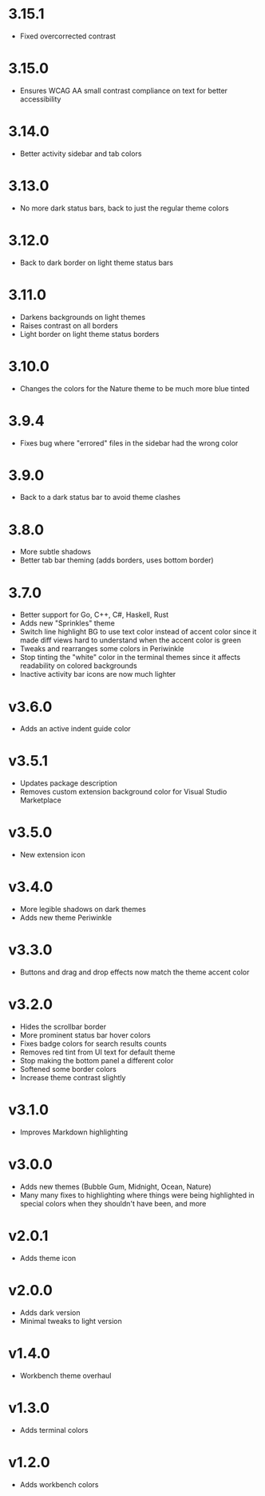 # 3.15.1

- Fixed overcorrected contrast

# 3.15.0

- Ensures WCAG AA small contrast compliance on text for better accessibility

# 3.14.0

- Better activity sidebar and tab colors

# 3.13.0

- No more dark status bars, back to just the regular theme colors

# 3.12.0

- Back to dark border on light theme status bars

# 3.11.0

- Darkens backgrounds on light themes
- Raises contrast on all borders
- Light border on light theme status borders

# 3.10.0

- Changes the colors for the Nature theme to be much more blue tinted

# 3.9.4

- Fixes bug where "errored" files in the sidebar had the wrong color

# 3.9.0

- Back to a dark status bar to avoid theme clashes

# 3.8.0

- More subtle shadows
- Better tab bar theming (adds borders, uses bottom border)

# 3.7.0

- Better support for Go, C++, C#, Haskell, Rust
- Adds new "Sprinkles" theme
- Switch line highlight BG to use text color instead of accent color since it
  made diff views hard to understand when the accent color is green
- Tweaks and rearranges some colors in Periwinkle
- Stop tinting the "white" color in the terminal themes since it affects
  readability on colored backgrounds
- Inactive activity bar icons are now much lighter

# v3.6.0

- Adds an active indent guide color

# v3.5.1

- Updates package description
- Removes custom extension background color for Visual Studio Marketplace

# v3.5.0

- New extension icon

# v3.4.0

- More legible shadows on dark themes
- Adds new theme Periwinkle

# v3.3.0

- Buttons and drag and drop effects now match the theme accent color

# v3.2.0

- Hides the scrollbar border
- More prominent status bar hover colors
- Fixes badge colors for search results counts
- Removes red tint from UI text for default theme
- Stop making the bottom panel a different color
- Softened some border colors
- Increase theme contrast slightly

# v3.1.0

- Improves Markdown highlighting

# v3.0.0

- Adds new themes (Bubble Gum, Midnight, Ocean, Nature)
- Many many fixes to highlighting where things were being highlighted in special
  colors when they shouldn't have been, and more

# v2.0.1

- Adds theme icon

# v2.0.0

- Adds dark version
- Minimal tweaks to light version

# v1.4.0

- Workbench theme overhaul

# v1.3.0

- Adds terminal colors

# v1.2.0

- Adds workbench colors
